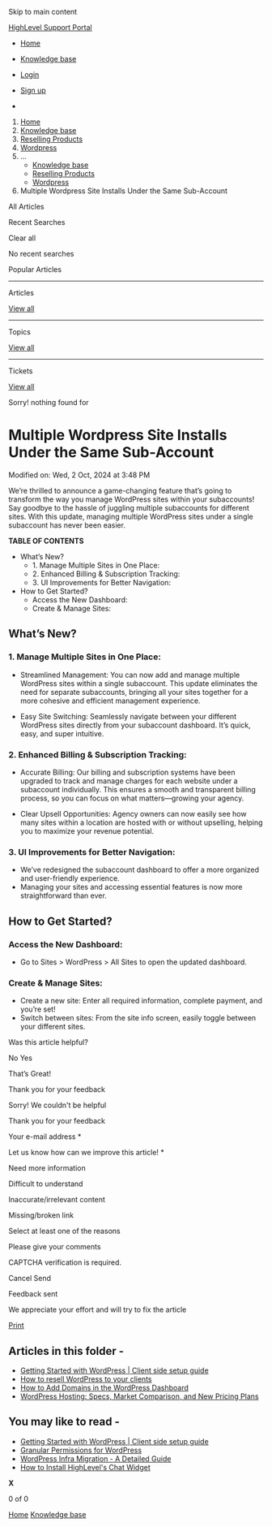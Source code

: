 Skip to main content

[ HighLevel Support Portal ](https://help.gohighlevel.com)

  * [ Home ](/support/home)
  * [ Knowledge base ](/support/solutions)

  * [Login](/support/login)
  * [Sign up](/support/signup)
  * 

  1. [Home](/support/home)
  2. [Knowledge base](/support/solutions)
  3. [Reselling Products](/support/solutions/48000454568)
  4. [Wordpress](/support/solutions/folders/48000682017)
  5. ... 
     * [Knowledge base](/support/solutions)
     * [Reselling Products](/support/solutions/48000454568)
     * [Wordpress](/support/solutions/folders/48000682017)
  6. Multiple Wordpress Site Installs Under the Same Sub-Account

All  Articles 

Recent Searches

Clear all

No recent searches

Popular Articles

* * *

Articles

[View all](/support/search/solutions)

* * *

Topics

[View all](/support/search/topics)

* * *

Tickets

[View all](/support/search/tickets)

Sorry! nothing found for   

# Multiple Wordpress Site Installs Under the Same Sub-Account

Modified on: Wed, 2 Oct, 2024 at 3:48 PM

We’re thrilled to announce a game-changing feature that’s going to transform the way you manage WordPress sites within your subaccounts! Say goodbye to the hassle of juggling multiple subaccounts for different sites. With this update, managing multiple WordPress sites under a single subaccount has never been easier.

**TABLE OF CONTENTS**

  * What’s New?
    * 1\. Manage Multiple Sites in One Place:
    * 2\. Enhanced Billing & Subscription Tracking:
    * 3\. UI Improvements for Better Navigation:
  * How to Get Started?
    * Access the New Dashboard:
    * Create & Manage Sites:

## **What’s New?**

### **1\. Manage Multiple Sites in One Place:**

  * Streamlined Management: You can now add and manage multiple WordPress sites within a single subaccount. This update eliminates the need for separate subaccounts, bringing all your sites together for a more cohesive and efficient management experience.

  * Easy Site Switching: Seamlessly navigate between your different WordPress sites directly from your subaccount dashboard. It’s quick, easy, and super intuitive.

### **2\. Enhanced Billing & Subscription Tracking:**

  * Accurate Billing: Our billing and subscription systems have been upgraded to track and manage charges for each website under a subaccount individually. This ensures a smooth and transparent billing process, so you can focus on what matters—growing your agency.

  * Clear Upsell Opportunities: Agency owners can now easily see how many sites within a location are hosted with or without upselling, helping you to maximize your revenue potential.

### **3\. UI Improvements for Better Navigation:**

  * We’ve redesigned the subaccount dashboard to offer a more organized and user-friendly experience. 
  * Managing your sites and accessing essential features is now more straightforward than ever.

## **How to Get Started?**

### **Access the New Dashboard:**

  * Go to Sites > WordPress > All Sites to open the updated dashboard.

### **Create & Manage Sites:**

  * Create a new site: Enter all required information, complete payment, and you’re set!
  * Switch between sites: From the site info screen, easily toggle between your different sites.

Was this article helpful?

No  Yes 

That’s Great!

Thank you for your feedback

Sorry! We couldn't be helpful

Thank you for your feedback

Your e-mail address *

Let us know how can we improve this article! *

Need more information 

Difficult to understand 

Inaccurate/irrelevant content 

Missing/broken link 

Select at least one of the reasons 

Please give your comments 

CAPTCHA verification is required. 

Cancel  Send 

Feedback sent

We appreciate your effort and will try to fix the article

[Print](javascript:print\(\))

## Articles in this folder -

  * [Getting Started with WordPress | Client side setup guide](/support/solutions/articles/48001199648-getting-started-with-wordpress-client-side-setup-guide)
  * [How to resell WordPress to your clients](/support/solutions/articles/48001199647-how-to-resell-wordpress-to-your-clients)
  * [How to Add Domains in the WordPress Dashboard](/support/solutions/articles/155000002547-how-to-add-domains-in-the-wordpress-dashboard)
  * [WordPress Hosting: Specs, Market Comparison, and New Pricing Plans](/support/solutions/articles/48001231366-wordpress-hosting-specs-market-comparison-and-new-pricing-plans)

## You may like to read -

  * [Getting Started with WordPress | Client side setup guide](/support/solutions/articles/48001199648-getting-started-with-wordpress-client-side-setup-guide)
  * [Granular Permissions for WordPress](/support/solutions/articles/155000003699-granular-permissions-for-wordpress)
  * [WordPress Infra Migration - A Detailed Guide](/support/solutions/articles/48001240057-wordpress-infra-migration-a-detailed-guide)
  * [How to Install HighLevel's Chat Widget](/support/solutions/articles/48000984860-how-to-install-highlevel-s-chat-widget)

**X**

0 of 0 []()

[Home](/support/home) [Knowledge base](/support/solutions)
